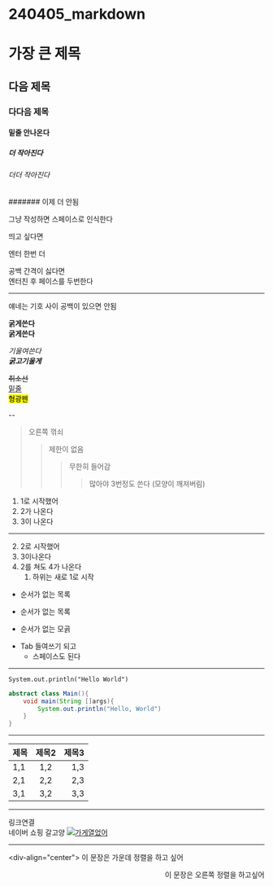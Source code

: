 # 240405_markdown

# 가장 큰 제목
## 다음 제목
### 다다음 제목
#### 밑줄 안나온다
##### 더 작아진다
###### 더더 작아진다
####### 이제 더 안됨

그냥
작성하면
스페이스로 인식한다

띄고 싶다면

엔터 한번 더

공백 간격이 싫다면  
엔터친 후 페이스를 두번한다

---

얘네는 기호 사이 공백이 있으면 안됨

**굵게쓴다**  
__굵게쓴다__

*기울여쓴다*  
***굵고기울게***

~~취소선~~  
<u>밑줄</u>  
<mark>형광펜</mark>

--

> 오른쪽 꺾쇠
>> 제한이 없음
>>> 무한히 들어감
>>>> 많아야 3번정도 쓴다 (모양이 깨져버림)

1. 1로 시작했어
1. 2가 나온다
1. 3이 나온다
---
2. 2로 시작했어
2. 3이나온다
2. 2를 쳐도 4가 나온다
    1. 하위는 새로 1로 시작

* 순서가 없는 목록
- 순서가 없는 목록
+ 순서가 없는 모곩
* Tab 들여쓰기 되고
    * 스페이스도 된다

---

`System.out.println("Hello World")`

```java
abstract class Main(){
    void main(String []args){
        System.out.println("Hello, World")
    }
}
```
---

|제목|제목2|제목3|
|:-|:-:|-:|
|1,1|1,2|1,3|
|2,1|2,2|2,3|
|3,1|3,2|3,3|
---

링크연결  
네이버 쇼핑 갈고양
[![가게열었어](https://images.unsplash.com/photo-1472851294608-062f824d29cc?q=80&w=2070&auto=format&fit=crop&ixlib=rb-4.0.3&ixid=M3wxMjA3fDB8MHxwaG90by1wYWdlfHx8fGVufDB8fHx8fA%3D%3D)](https://shopping.naver.com)


---

<div-align="center">
이 문장은 가운데 정렬을 하고 싶어
</div>

<div align="right">
이 문장은 오른쪽 정렬을 하고싶어
</div>
